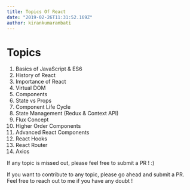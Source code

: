 ```yaml
---
title: Topics Of React
date: "2019-02-26T11:31:52.169Z"
author: kirankumarambati
---
```


# Topics

1. Basics of JavaScript & ES6
2. History of React
3. Importance of React
4. Virtual DOM 
5. Components
6. State vs Props
7. Component Life Cycle
8. State Management (Redux & Context API)
9. Flux Concept
10. Higher Order Components
11. Advanced React Components
12. React Hooks
13. React Router
14. Axios

If any topic is missed out, please feel free to submit a PR ! :)

If you want to contribute to any topic, please go ahead and submit a PR. Feel free to reach out to me if you have any doubt !
